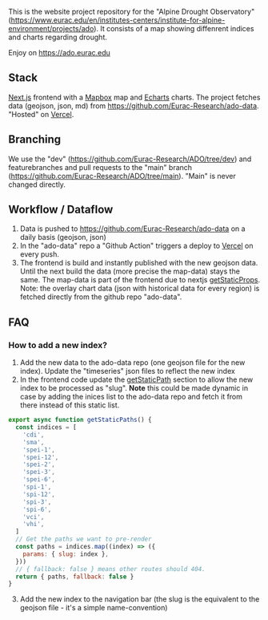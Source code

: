 This is the website project repository for the "Alpine Drought Observatory" (https://www.eurac.edu/en/institutes-centers/institute-for-alpine-environment/projects/ado). It consists of a map showing diffenrent indices and charts regarding drought.

Enjoy on https://ado.eurac.edu

## Stack

[Next.js](https://nextjs.org/) frontend with a [Mapbox](https://mapbox.com/) map and [Echarts](https://echarts.apache.org) charts. The project fetches data (geojson, json, md) from https://github.com/Eurac-Research/ado-data. "Hosted" on [Vercel](https://vercel.com).

## Branching

We use the "dev" (https://github.com/Eurac-Research/ADO/tree/dev) and featurebranches and pull requests to the "main" branch (https://github.com/Eurac-Research/ADO/tree/main). "Main" is never changed directly.

## Workflow / Dataflow

1. Data is pushed to https://github.com/Eurac-Research/ado-data on a daily basis (geojson, json)
2. In the "ado-data" repo a "Github Action" triggers a deploy to [Vercel](https://vercel.com) on every push.
3. The frontend is build and instantly published with the new geojson data. Until the next build the data (more precise the map-data) stays the same. The map-data is part of the frontend due to nextjs [getStaticProps](https://nextjs.org/docs/basic-features/data-fetching#getstaticprops-static-generation). Note: the overlay chart data (json with historical data for every region) is fetched directly from the github repo "ado-data".

## FAQ

### How to add a new index?

1. Add the new data to the ado-data repo (one geojson file for the new index). Update the "timeseries" json files to reflect the new index
2. In the frontend code update the [getStaticPath](https://nextjs.org/docs/basic-features/data-fetching#getstaticpaths-static-generation) section to allow the new index to be processed as "slug". **Note** this could be made dynamic in case by adding the inices list to the ado-data repo and fetch it from there instead of this static list.

```js
export async function getStaticPaths() {
  const indices = [
    'cdi',
    'sma',
    'spei-1',
    'spei-12',
    'spei-2',
    'spei-3',
    'spei-6',
    'spi-1',
    'spi-12',
    'spi-3',
    'spi-6',
    'vci',
    'vhi',
  ]
  // Get the paths we want to pre-render
  const paths = indices.map((index) => ({
    params: { slug: index },
  }))
  // { fallback: false } means other routes should 404.
  return { paths, fallback: false }
}
```

3. Add the new index to the navigation bar (the slug is the equivalent to the geojson file - it's a simple name-convention)

